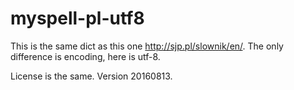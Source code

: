 # myspell-pl-utf8
This is the same dict as this one http://sjp.pl/slownik/en/.
The only difference is encoding, here is utf-8.

License is the same.
Version 20160813.
